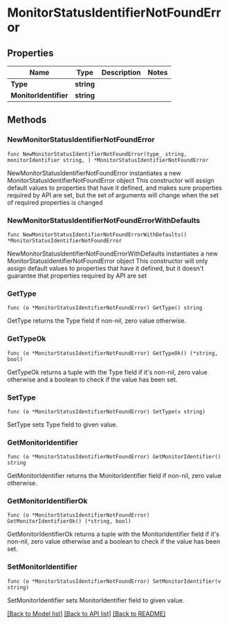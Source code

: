 # MonitorStatusIdentifierNotFoundError

## Properties

Name | Type | Description | Notes
------------ | ------------- | ------------- | -------------
**Type** | **string** |  | 
**MonitorIdentifier** | **string** |  | 

## Methods

### NewMonitorStatusIdentifierNotFoundError

`func NewMonitorStatusIdentifierNotFoundError(type_ string, monitorIdentifier string, ) *MonitorStatusIdentifierNotFoundError`

NewMonitorStatusIdentifierNotFoundError instantiates a new MonitorStatusIdentifierNotFoundError object
This constructor will assign default values to properties that have it defined,
and makes sure properties required by API are set, but the set of arguments
will change when the set of required properties is changed

### NewMonitorStatusIdentifierNotFoundErrorWithDefaults

`func NewMonitorStatusIdentifierNotFoundErrorWithDefaults() *MonitorStatusIdentifierNotFoundError`

NewMonitorStatusIdentifierNotFoundErrorWithDefaults instantiates a new MonitorStatusIdentifierNotFoundError object
This constructor will only assign default values to properties that have it defined,
but it doesn't guarantee that properties required by API are set

### GetType

`func (o *MonitorStatusIdentifierNotFoundError) GetType() string`

GetType returns the Type field if non-nil, zero value otherwise.

### GetTypeOk

`func (o *MonitorStatusIdentifierNotFoundError) GetTypeOk() (*string, bool)`

GetTypeOk returns a tuple with the Type field if it's non-nil, zero value otherwise
and a boolean to check if the value has been set.

### SetType

`func (o *MonitorStatusIdentifierNotFoundError) SetType(v string)`

SetType sets Type field to given value.


### GetMonitorIdentifier

`func (o *MonitorStatusIdentifierNotFoundError) GetMonitorIdentifier() string`

GetMonitorIdentifier returns the MonitorIdentifier field if non-nil, zero value otherwise.

### GetMonitorIdentifierOk

`func (o *MonitorStatusIdentifierNotFoundError) GetMonitorIdentifierOk() (*string, bool)`

GetMonitorIdentifierOk returns a tuple with the MonitorIdentifier field if it's non-nil, zero value otherwise
and a boolean to check if the value has been set.

### SetMonitorIdentifier

`func (o *MonitorStatusIdentifierNotFoundError) SetMonitorIdentifier(v string)`

SetMonitorIdentifier sets MonitorIdentifier field to given value.



[[Back to Model list]](../README.md#documentation-for-models) [[Back to API list]](../README.md#documentation-for-api-endpoints) [[Back to README]](../README.md)


